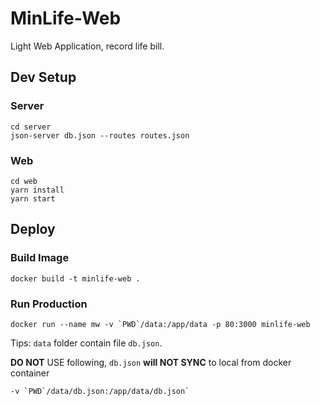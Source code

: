 # MinLife-Web

Light Web Application, record life bill.

## Dev Setup

### Server

```shell
cd server
json-server db.json --routes routes.json
```

### Web

```shell
cd web
yarn install
yarn start
```

## Deploy

### Build Image

```shell
docker build -t minlife-web .
```

### Run Production

```shell
docker run --name mw -v `PWD`/data:/app/data -p 80:3000 minlife-web
```

Tips: `data` folder contain file `db.json`.

**DO NOT** USE following, `db.json` **will NOT SYNC** to local from docker container

```
-v `PWD`/data/db.json:/app/data/db.json`
```
